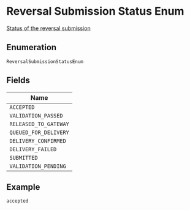 
# Reversal Submission Status Enum

[Status of the reversal submission](http://draft-api-docs.form3.tech/api.html#enumerations-reversal-submission-status)

## Enumeration

`ReversalSubmissionStatusEnum`

## Fields

| Name |
|  --- |
| `ACCEPTED` |
| `VALIDATION_PASSED` |
| `RELEASED_TO_GATEWAY` |
| `QUEUED_FOR_DELIVERY` |
| `DELIVERY_CONFIRMED` |
| `DELIVERY_FAILED` |
| `SUBMITTED` |
| `VALIDATION_PENDING` |

## Example

```
accepted
```

